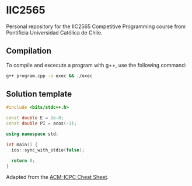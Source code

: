 # IIC2565
Personal repository for the IIC2565 Competitive Programming course from Pontificia Universidad Católica de Chile.

## Compilation
To compile and excecute a program with g++, use the following command:
```bash
g++ program.cpp -o exec && ./exec
```

## Solution template
```cpp
#include <bits/stdc++.h>

const double E = 1e-8;
const double PI = acos(-1);

using namespace std;

int main() {
  ios::sync_with_stdio(false);

  return 0;
}
```
Adapted from the [ACM-ICPC Cheat Sheet](https://github.com/ntuorangejuice/cheat-sheet?tab=readme-ov-file#11-c-solution-template).